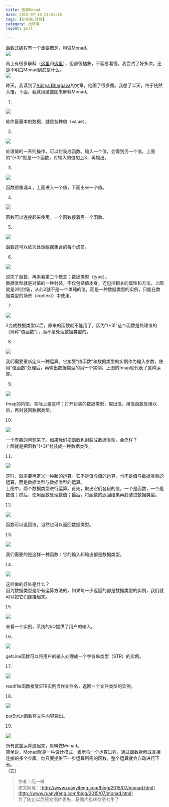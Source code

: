 ```yaml
---
title: 图解Monad  
date: 2015-07-18 21:51:18  
tags: [比特海,转载]  
category: 比特海  
layout: post  

---
```


函数式编程有一个重要概念，叫做[Monad](https://en.wikipedia.org/wiki/Monad_%28functional_programming%29)。  
[![](http://file.arvit.xyz/ruanyifeng_Monad_bg2015071601.jpg)](http://file.arvit.xyz/ruanyifeng_Monad_bg2015071601.jpg "1/21")  
<!--more-->

网上有很多解释（[这里](http://stackoverflow.com/questions/2704652/monad-in-plain-english-for-the-oop-programmer-with-no-fp-background)和[这里](http://stackoverflow.com/questions/44965/what-is-a-monad)），但都很抽象，不容易看懂。我尝试了好多次，还是不明白Monad到底是什么。  
[![](http://file.arvit.xyz/ruanyifeng_Monad_bg2015071602.jpg)](http://file.arvit.xyz/ruanyifeng_Monad_bg2015071602.jpg "2/21")

昨天，我读到了[Aditya Bhargava](http://adit.io/posts/2013-04-17-functors,_applicatives,_and_monads_in_pictures.html)的文章，他画了很多图。我想了半天，终于恍然大悟。下面，我就用这些图来解释Monad。

1.  
[![](http://file.arvit.xyz/ruanyifeng_Monad_bg2015071603.png)](http://file.arvit.xyz/ruanyifeng_Monad_bg2015071603.png "3/21")

软件最基本的数据，就是各种值（value）。  

2.  
[![](http://file.arvit.xyz/ruanyifeng_Monad_bg2015071604.png)](http://file.arvit.xyz/ruanyifeng_Monad_bg2015071604.png "4/21")

处理值的一系列操作，可以封装成函数。输入一个值，会得到另一个值。上图的”(+3)”就是一个函数，对输入的值加上3，再输出。  

3.  
[![](http://file.arvit.xyz/ruanyifeng_Monad_bg2015071605.png)](http://file.arvit.xyz/ruanyifeng_Monad_bg2015071605.png "5/21")

函数很像漏斗，上面进入一个值，下面出来一个值。  

4.  
[![](http://file.arvit.xyz/ruanyifeng_Monad_bg2015071606.png)](http://file.arvit.xyz/ruanyifeng_Monad_bg2015071606.png "6/21")

函数可以连接起来使用，一个函数接着另一个函数。  

5.  
[![](http://file.arvit.xyz/ruanyifeng_Monad_bg2015071607.png)](http://file.arvit.xyz/ruanyifeng_Monad_bg2015071607.png "7/21")

函数还可以依次处理数据集合的每个成员。  

6.  
[![](http://file.arvit.xyz/ruanyifeng_Monad_bg2015071608.png)](http://file.arvit.xyz/ruanyifeng_Monad_bg2015071608.png "8/21")

说完了函数，再来看第二个概念：数据类型（type）。  
数据类型就是对值的一种封装，不仅包括值本身，还包括相关的属性和方法。上图就是2的封装，从此2就不是一个单纯的值，而是一种数据类型的实例，只能在数据类型的场景（context）中使用。  

7.  
[![](http://file.arvit.xyz/ruanyifeng_Monad_bg2015071609.png)](http://file.arvit.xyz/ruanyifeng_Monad_bg2015071609.png "9/21")

2变成数据类型以后，原来的函数就不能用了。因为”(+3)”这个函数是处理值的（简称”值函数”），而不是处理数据类型的。  

8.  
[![](http://file.arvit.xyz/ruanyifeng_Monad_bg2015071610.png)](http://file.arvit.xyz/ruanyifeng_Monad_bg2015071610.png "10/21")

我们需要重新定义一种运算。它接受”值函数”和数据类型的实例作为输入参数，使用”值函数”处理后，再输出数据类型的另一个实例。上图的fmap就代表了这种运算。  

9.  
[![](http://file.arvit.xyz/ruanyifeng_Monad_bg2015071611.png)](http://file.arvit.xyz/ruanyifeng_Monad_bg2015071611.png "11/21")

fmap的内部，实际上是这样：打开封装的数据类型，取出值，用值函数处理以后，再封装回数据类型。  

10.  
[![](http://file.arvit.xyz/ruanyifeng_Monad_bg2015071612.png)](http://file.arvit.xyz/ruanyifeng_Monad_bg2015071612.png "12/21")

一个有趣的问题来了。如果我们把函数也封装成数据类型，会怎样？  
上图就是把函数”(+3)”封装成一种数据类型。  

11.  
[![](http://file.arvit.xyz/ruanyifeng_Monad_bg2015071613.png)](http://file.arvit.xyz/ruanyifeng_Monad_bg2015071613.png "13/21")

这时，就需要再定义一种新的运算。它不是值与值的运算，也不是值与数据类型的运算，而是数据类型与数据类型的运算。  
上图中，两个数据类型进行运算。首先，取出它们各自的值，一个是函数，一个是数值；然后，使用函数处理数值；最后，将函数的返回结果再封装进数据类型。  

12.  
[![](http://file.arvit.xyz/ruanyifeng_Monad_bg2015071614.png)](http://file.arvit.xyz/ruanyifeng_Monad_bg2015071614.png "14/21")

函数可以返回值，当然也可以返回数据类型。  

13.  
[![](http://file.arvit.xyz/ruanyifeng_Monad_bg2015071615.png)](http://file.arvit.xyz/ruanyifeng_Monad_bg2015071615.png "15/21")

我们需要的是这样一种函数：它的输入和输出都是数据类型。  

14.  
[![](http://file.arvit.xyz/ruanyifeng_Monad_bg2015071616.png)](http://file.arvit.xyz/ruanyifeng_Monad_bg2015071616.png "16/21")

这样做的好处是什么？  
因为数据类型是带有运算方法的，如果每一步返回的都是数据类型的实例，我们就可以把它们连接起来。  

15.  
[![](http://file.arvit.xyz/ruanyifeng_Monad_bg2015071617.png)](http://file.arvit.xyz/ruanyifeng_Monad_bg2015071617.png "17/21")

来看一个实例，系统的I/O提供了用户的输入。  

16.  
[![](http://file.arvit.xyz/ruanyifeng_Monad_bg2015071618.png)](http://file.arvit.xyz/ruanyifeng_Monad_bg2015071618.png "18/21")

getLine函数可以将用户的输入处理成一个字符串类型（STR）的实例。  

17.  
[![](http://file.arvit.xyz/ruanyifeng_Monad_bg2015071619.png)](http://file.arvit.xyz/ruanyifeng_Monad_bg2015071619.png "19/21")

readfile函数接受STR实例当作文件名，返回一个文件类型的实例。  

18.  
[![](http://file.arvit.xyz/ruanyifeng_Monad_bg2015071620.png)](http://file.arvit.xyz/ruanyifeng_Monad_bg2015071620.png "20/21")

putStrLn函数将文件内容输出。  

19.  
[![](http://file.arvit.xyz/ruanyifeng_Monad_bg2015071621.png)](http://file.arvit.xyz/ruanyifeng_Monad_bg2015071621.png "21/21")

所有这些运算连起来，就叫做Monad。  
简单说，Monad就是一种设计模式，表示将一个运算过程，通过函数拆解成互相连接的多个步骤。你只要提供下一步运算所需的函数，整个运算就会自动进行下去。  
（完）  

> 作者：阮一峰  
> 原文网址：[http://www.ruanyifeng.com/blog/2015/07/monad.html](http://www.ruanyifeng.com/blog/2015/07/monad.html)  
> 为了防止以后原文图片丢失，将图片也转存至七牛了